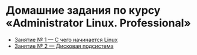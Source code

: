 # Домашние задания по курсу «Administrator Linux. Professional»

- [Занятие № 1 — С чего начинается Linux](homework-01)
- [Занятие № 2 — Дисковая подсистема](homework-02)
